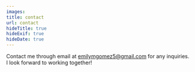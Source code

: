 ```yaml
---
images:
title: contact
url: contact
hideTitle: true
hideExif: true
hideDate: true
---
```


<div align="left-aligned">
	<p style="margin-bottom: .5em"> Contact me through email at <a target="_blank" href="mailto:emilymgomez5@gmail.com" style="color: var(--pink);" onmouseover="this.style.color='var(--dark)'" onmouseout="this.style.color='var(--pink)'">emilymgomez5@gmail.com</a> for any inquiries. <br> I look forward to working together!</p>
</div>